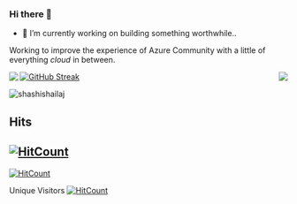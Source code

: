 ### Hi there 👋

<!--
**shashishailaj/shashishailaj** is a ✨ _special_ ✨ repository because its `README.md` (this file) appears on your GitHub profile.

Here are some ideas to get you started:

- 🔭 I’m currently working on ...
- 🌱 I’m currently learning ...
- 👯 I’m looking to collaborate on ...
- 🤔 I’m looking for help with ...
- 💬 Ask me about ...
- 📫 How to reach me: ...
- 😄 Pronouns: ...
- ⚡ Fun fact: ...
-->

- 🔭 I’m currently working on building something worthwhile.. 

Working to improve the experience of Azure Community with a little of everything *cloud* in between. 

<a href="https://github.com/shashishailaj/github-readme-stats">
  <img align="left" src="https://github-readme-stats.vercel.app/api?username=shashishailaj&count_private=true&show_icons=true&theme=tokyonight" />
</a>

<a href="https://github.com/shashishailaj/github-readme-stats">
  <img align="right" src="https://github-readme-stats.vercel.app/api/top-langs/?username=shashishailaj&theme=tokyonight" />
</a>

[![GitHub Streak](https://github-readme-streak-stats.herokuapp.com/?user=shashishailaj&theme=vue-dark)](https://git.io/streak-stats)

<p align="left">
  <img
    src="https://komarev.com/ghpvc/?username=shashishailaj"
    alt="shashishailaj"
  />
</p>


## Hits
## [![HitCount](http://hits.dwyl.com/moozzyk/Signalr-Client-Swift.svg)](http://hits.dwyl.com/moozzyk/Signalr-Client-Swift)

[![HitCount](http://hits.dwyl.com/shashishailaj/shashishailaj.svg?style=flat-square)](http://hits.dwyl.com/shashishailaj/shashishailaj)

Unique Visitors
[![HitCount](http://hits.dwyl.com/shashishailaj/shashishailaj.svg?style=flat-square&show=unique)](http://hits.dwyl.com/shashishailaj/shashishailaj)

